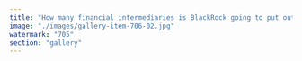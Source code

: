 ```yaml
---
title: "How many financial intermediaries is BlackRock going to put out of work when they put their ETFs onchain ?<br />I am betting on the fact that Capital Union Bank is one of the best bank living in the best of 3 financial dimensions, international markets, offshore, and crypto native !"
image: "./images/gallery-item-706-02.jpg"
watermark: "705"
section: "gallery"
---
```

